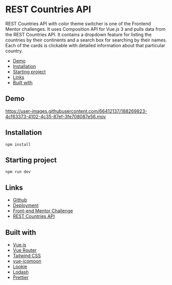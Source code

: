 # REST Countries API

REST Countries API with color theme switcher is one of the Frontend Mentor challenges. It uses Composition API for Vue.js 3 and pulls data from the REST Countries API. It contains a dropdown feature for listing the countries by their continents and a search box for searching by their names. Each of the cards is clickable with detailed information about that particular country.

- [Demo](#demo)
- [Installation](#installation)
- [Starting project](#starting-project)
- [Links](#links)
- [Built with](#built-with)

## Demo


https://user-images.githubusercontent.com/66412137/188269823-4cf63373-4102-4c35-87ef-3fe708087e56.mov


## Installation

```
npm install
```

## Starting project

```
npm run dev
```

## Links

- [Github](https://github.com/gizemnkorkmaz/fem-rest-countries)
- [Deployment](https://fem-rest-countries-nu.vercel.app/)
- [Front-end Mentor Challenge](https://www.frontendmentor.io/challenges/rest-countries-api-with-color-theme-switcher-5cacc469fec04111f7b848ca)
- [REST Countries API](https://restcountries.com/)

## Built with

- [Vue.js](https://vuejs.org/)
- [Vue Router](https://router.vuejs.org/)
- [Tailwind CSS](https://tailwindcss.com/)
- [vue-icomoon](https://github.com/aykutkardas/vue-icomoon)
- [Lookie](https://github.com/aykutkardas/lookie)
- [Lodash](https://lodash.com/)
- [Prettier](https://prettier.io/)

